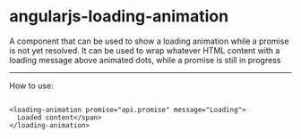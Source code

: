 # angularjs-loading-animation
A component that can be used to show a loading animation while a promise is not yet resolved.
It can be used to wrap whatever HTML content with a loading message above animated dots, while a promise is still in progress
**********************************************************************************************************************************************

How to use:
<pre><code>
&lt;loading-animation promise="api.promise" message="Loading"&gt;
  <span>Loaded content&lt;/span&gt;
&lt;/loading-animation&gt;
</code></pre>
